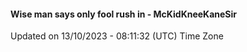 #### Wise man says only fool rush in - McKidKneeKaneSir
Updated on 13/10/2023 - 08:11:32 (UTC) Time Zone
